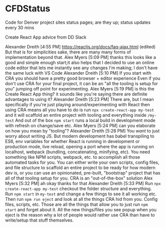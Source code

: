 # CFDStatus
Code for Denver project sites status pages; are they up; status updates every 30 mins


Create React App advice from DD Slack

Alexander Dreith [4:55 PM]
https://reactjs.org/docs/faq-ajax.html (edited) 
But that is for simplicities sake, there are many many forms of implementation beyond that.
Alex Myers [5:09 PM]
thanks this looks like a good and simple enough start;it also helps that I decided to use an online code editor that lets me instantly see any changes I'm making;  I don't have the same luck with VS Code
Alexander Dreith [5:10 PM]
If you start with CRA you should have a pretty good browser + editor experience
Even if you don't use CRA for your final project, it can be an "all the tooling is setup for you" jumping off point for experimenting.
Alex Myers [5:19 PM]
is this the Create React App thing?  it sounds like you're saying there are definite advantages to using it?
Alexander Dreith [5:23 PM]
There are, but I mean specifically if you're just playing around/experimenting with React then using CRA means all you have to do is run `npx create-react-app my-test` and it will scaffold an entire project with tooling and everything inside `/my-test`
And out of the box `npm start` runs a local build in development mode with refresh on change/save etc.
Alex Myers [5:24 PM]
can you elaborate on how you mean by "tooling"?
Alexander Dreith [5:28 PM]
You _want_ to just worry about writing JS. But modern development has babel transpiling to ES6, env variables for whether React is running in development or production mode, live reload, opening a port where the app is running on localhost, webpack (bundling, concatenating, minifying, etc).
You need something like NPM scripts, webpack, etc. to accomplish all those automated tasks for you. You can either write your own scripts, config files, and file structure to scaffold an entire project to be ready for how modern dev is, or you can use an opinionated, pre-built, "bootstrap" project that has all of that tooling setup for you.
CRA is an "out-of-the-box" solution
Alex Myers [5:32 PM]
ah okay thanks for that
Alexander Dreith [5:33 PM]
Run `npx create-react-app my-test` checkout the folder structure and everything. Run `npm start` in `my-test` and change a few things to see it all working etc.
Then run `npm run eject` and look at all the things CRA hid from you. Config files, scripts, etc. Those are all the things that allow you to just run `npm start` and forget about it.
All the new things/files you see popup when you eject is the reason why a lot of people would rather use CRA than have to write/setup that stuff themselves.
